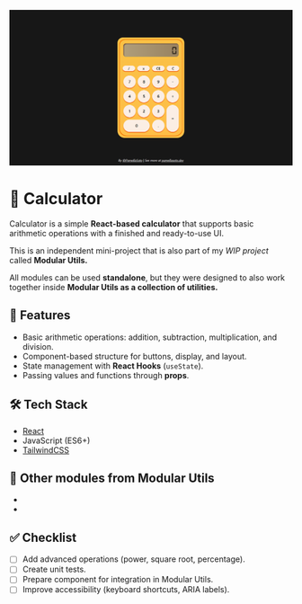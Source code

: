 ![Project cover photo](./project.png)

# 🧮 Calculator
Calculator is a simple **React-based calculator** that supports basic arithmetic operations with a finished and ready-to-use UI.

This is an independent mini-project that is also part of my *WIP project* called **Modular Utils.**

All modules can be used **standalone**, but they were designed to also work together inside **Modular Utils as a collection of utilities.**


## 🚀 Features
- Basic arithmetic operations: addition, subtraction, multiplication, and division.  
- Component-based structure for buttons, display, and layout.  
- State management with **React Hooks** (`useState`).  
- Passing values and functions through **props**.  


## 🛠️ Tech Stack
- [React](https://react.dev/)  
- JavaScript (ES6+)  
- [TailwindCSS](https://tailwindcss.com/)


## 📂 Other modules from Modular Utils
- []()
- []()


## ✅ Checklist
- [ ] Add advanced operations (power, square root, percentage).
- [ ] Create unit tests.
- [ ] Prepare component for integration in Modular Utils.
- [ ] Improve accessibility (keyboard shortcuts, ARIA labels).
